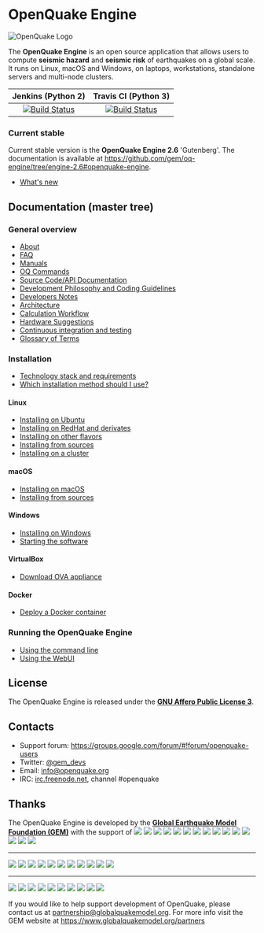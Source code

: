 # OpenQuake Engine

![OpenQuake Logo](https://github.com/gem/oq-infrastructure/raw/master/logos/oq-logo.png)

The **OpenQuake Engine** is an open source application that allows users to compute **seismic hazard** and **seismic risk** of earthquakes on a global scale. It runs on Linux, macOS and Windows, on laptops, workstations, standalone servers and multi-node clusters.

<!-- GEM BEGIN: apply the following patch with the proper values for the next release
-| Jenkins (Python 2) | Travis CI (Python 3) |
-|       :---:        |         :---:        |
-| [![Build Status](https://ci.openquake.org/job/master_oq-engine/badge/icon)](https://ci.openquake.org/job/master_oq-engine/) | [![Build Status](https://travis-ci.org/gem/oq-engine.svg?branch=master)](https://travis-ci.org/gem/oq-engine) |
 
-### Current stable
+## OpenQuake Engine version 2.7 (Housner)
 
-Current stable version is the **OpenQuake Engine 2.5** 'Fourier'. The documentation is available at https://github.com/gem/oq-engine/tree/engine-2.5#openquake-engine.
-* [What's new](https://github.com/gem/oq-engine/blob/engine-2.5/doc/whats-new.md)
-
-## Documentation (master tree)
+Starting from OpenQuake version 2.0 we have introduced a "code name" to honour earthquake scientists.
 
+The code name for version 2.6 is **Gutenberg**, in memory of [Beno Gutenberg](https://en.wikipedia.org/wiki/Beno_Gutenberg).
+* [What's new](https://github.com/gem/oq-engine/blob/engine-2.6/doc/whats-new.md)
+ 
+## Documentation
-## Documentation (master tree)
-->

| Jenkins (Python 2) | Travis CI (Python 3) |
|       :---:        |         :---:        |
| [![Build Status](https://ci.openquake.org/job/master_oq-engine/badge/icon)](https://ci.openquake.org/job/master_oq-engine/) | [![Build Status](https://travis-ci.org/gem/oq-engine.svg?branch=master)](https://travis-ci.org/gem/oq-engine) |

### Current stable

Current stable version is the **OpenQuake Engine 2.6** 'Gutenberg'. The documentation is available at https://github.com/gem/oq-engine/tree/engine-2.6#openquake-engine.
* [What's new](https://github.com/gem/oq-engine/blob/engine-2.6/doc/whats-new.md)

## Documentation (master tree)

<!-- GEM END -->

### General overview

* [About](https://github.com/gem/oq-engine/blob/master/doc/about.md)
* [FAQ](https://github.com/gem/oq-engine/blob/master/doc/faq.md)
* [Manuals](http://storage.globalquakemodel.org/openquake/support/documentation/engine/#manual-latest-stable)
* [OQ Commands](https://github.com/gem/oq-engine/blob/master/doc/oq-commands.md)
* [Source Code/API Documentation](http://docs.openquake.org/oq-engine/)
* [Development Philosophy and Coding Guidelines](https://github.com/gem/oq-engine/blob/master/doc/development-guidelines.md)
* [Developers Notes](https://github.com/gem/oq-engine/blob/master/doc/developers-notes.md)
* [Architecture](https://github.com/gem/oq-engine/blob/master/doc/sphinx/architecture.rst)
* [Calculation Workflow](https://github.com/gem/oq-engine/blob/master/doc/calculation-workflow.md)
* [Hardware Suggestions](https://github.com/gem/oq-engine/blob/master/doc/hardware-suggestions.md)
* [Continuous integration and testing](https://github.com/gem/oq-engine/blob/master/doc/testing.md)
* [Glossary of Terms](https://github.com/gem/oq-engine/blob/master/doc/glossary.md)

### Installation

* [Technology stack and requirements](https://github.com/gem/oq-engine/blob/master/doc/requirements.md)
* [Which installation method should I use?](https://github.com/gem/oq-engine/blob/master/doc/installing/overview.md)

#### Linux

* [Installing on Ubuntu](https://github.com/gem/oq-engine/blob/master/doc/installing/ubuntu.md)
* [Installing on RedHat and derivates](https://github.com/gem/oq-engine/blob/master/doc/installing/rhel.md)
* [Installing on other flavors](https://github.com/gem/oq-engine/blob/master/doc/installing/linux-generic.md)
* [Installing from sources](https://github.com/gem/oq-engine/blob/master/doc/installing/development.md)
* [Installing on a cluster](https://github.com/gem/oq-engine/blob/master/doc/installing/cluster.md)

#### macOS

* [Installing on macOS](https://github.com/gem/oq-engine/blob/master/doc/installing/macos.md)
* [Installing from sources](https://github.com/gem/oq-engine/blob/master/doc/installing/development.md#macos)

#### Windows

* [Installing on Windows](https://github.com/gem/oq-engine/blob/master/doc/installing/windows.md)
* [Starting the software](https://github.com/gem/oq-engine/blob/master/doc/running/windows.md)

#### VirtualBox

* [Download OVA appliance](https://downloads.openquake.org/ova/stable/)

#### Docker

* [Deploy a Docker container](https://github.com/gem/oq-engine/blob/master/doc/installing/docker.md)

### Running the OpenQuake Engine

* [Using the command line](https://github.com/gem/oq-engine/blob/master/doc/running/unix.md)
* [Using the WebUI](https://github.com/gem/oq-engine/blob/master/doc/running/server.md)


## License

The OpenQuake Engine is released under the **[GNU Affero Public License 3](https://github.com/gem/oq-engine/blob/master/LICENSE)**.

## Contacts

* Support forum: https://groups.google.com/forum/#!forum/openquake-users
* Twitter: [@gem_devs](https://twitter.com/gem_devs)
* Email: info@openquake.org
* IRC: [irc.freenode.net](https://webchat.freenode.net/), channel #openquake

## Thanks

The OpenQuake Engine is developed by the **[Global Earthquake Model Foundation (GEM)](http://gem.foundation)** with the support of
![](https://github.com/gem/oq-infrastructure/raw/master/logos/aus.png)
![](https://github.com/gem/oq-infrastructure/raw/master/logos/cidigen.png)
![](https://github.com/gem/oq-infrastructure/raw/master/logos/sg_170x104.jpg)
![](https://github.com/gem/oq-infrastructure/raw/master/logos/gfz.png)
![](https://github.com/gem/oq-infrastructure/raw/master/logos/pcn.jpg)
![](https://github.com/gem/oq-infrastructure/raw/master/logos/nied.png)
![](https://github.com/gem/oq-infrastructure/raw/master/logos/nset.png)
![](https://github.com/gem/oq-infrastructure/raw/master/logos/morst.jpg)
![](https://github.com/gem/oq-infrastructure/raw/master/logos/RCN.jpg)
![](https://github.com/gem/oq-infrastructure/raw/master/logos/swiss_1.jpg)
![](https://github.com/gem/oq-infrastructure/raw/master/logos/tem.jpg)
![](https://github.com/gem/oq-infrastructure/raw/master/logos/TCIP-01.png)
![](https://github.com/gem/oq-infrastructure/raw/master/logos/nerc.png)
![](https://github.com/gem/oq-infrastructure/raw/master/logos/usaid_BsOsE8Z_QZnaG6c.jpg)
![](https://github.com/gem/oq-infrastructure/raw/master/logos/FUNVISIS_GEM_logo.png)

***

![](https://github.com/gem/oq-infrastructure/raw/master/logos/FMGlobal.jpg)
![](https://github.com/gem/oq-infrastructure/raw/master/logos/hannoverRe.jpg)
![](https://github.com/gem/oq-infrastructure/raw/master/logos/Nephila.jpg)
![](https://github.com/gem/oq-infrastructure/raw/master/logos/munichre_HwOCwR4.jpg)
![](https://github.com/gem/oq-infrastructure/raw/master/logos/zurich_3eh504q.jpg)
![](https://github.com/gem/oq-infrastructure/raw/master/logos/Air_JlQh6Ke.jpg)
![](https://github.com/gem/oq-infrastructure/raw/master/logos/sur_170x104.jpg)
![](https://github.com/gem/oq-infrastructure/raw/master/logos/EUCENTRE_BRAw8x4.jpg)
![](https://github.com/gem/oq-infrastructure/raw/master/logos/GiroJ.jpg)
![](https://github.com/gem/oq-infrastructure/raw/master/logos/arup.jpg)
![](https://github.com/gem/oq-infrastructure/raw/master/logos/OYO_1.jpg)

***

![](https://github.com/gem/oq-infrastructure/raw/master/logos/OECD.jpg)
![](https://github.com/gem/oq-infrastructure/raw/master/logos/worldbank_2.jpg)
![](https://github.com/gem/oq-infrastructure/raw/master/logos/ISDR.jpg)
![](https://github.com/gem/oq-infrastructure/raw/master/logos/Unesco.jpg)
![](https://github.com/gem/oq-infrastructure/raw/master/logos/iaspei.jpg)
![](https://github.com/gem/oq-infrastructure/raw/master/logos/iaee.jpg)
![](https://github.com/gem/oq-infrastructure/raw/master/logos/istructe.jpg)
![](https://github.com/gem/oq-infrastructure/raw/master/logos/cssc.jpg)
![](https://github.com/gem/oq-infrastructure/raw/master/logos/IRDRICSU.png)
![](https://github.com/gem/oq-infrastructure/raw/master/logos/EERI_GEM.png)

If you would like to help support development of OpenQuake, please contact us at [partnership@globalquakemodel.org](mailto:partnership@globalquakemodel.org).
For more info visit the GEM website at https://www.globalquakemodel.org/partners
